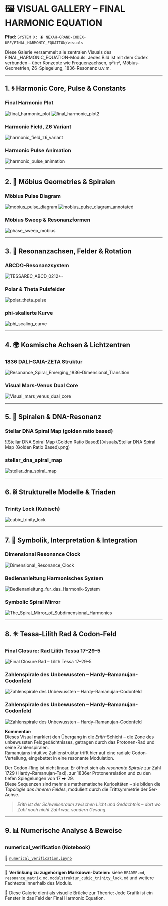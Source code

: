 # 🖼️ VISUAL GALLERY – FINAL HARMONIC EQUATION

**Pfad:** `SYSTEM X: 🪲 NEXAH-GRAND-CODEX-URF/FINAL_HARMONIC_EQUATION/visuals`

Diese Galerie versammelt alle zentralen Visuals des FINAL\_HARMONIC\_EQUATION-Moduls. Jedes Bild ist mit dem Codex verbunden – über Konzepte wie Frequenzachsen, φ³/π², Möbius-Geometrien, Z6-Spiegelung, 1836-Resonanz u.v.m.

---

## 1. 🌀 Harmonic Core, Pulse & Constants

### Final Harmonic Plot

![final\_harmonic\_plot](visuals/final_harmonic_plot.png)
![final\_harmonic\_plot2](visuals/final_harmonic_plot2.png)

### Harmonic Field, Z6 Variant

![harmonic\_field\_z6\_variant](visuals/harmonic_field_z6_variant.png)

### Harmonic Pulse Animation

![harmonic\_pulse\_animation](visuals/harmonic_pulse_animation.gif)

---

## 2. 🔁 Möbius Geometries & Spiralen

### Möbius Pulse Diagram

![mobius\_pulse\_diagram](visuals/mobius_pulse_diagram.svg)
![mobius\_pulse\_diagram\_annotated](visuals/mobius_pulse_diagram_annotated.svg)

### Möbius Sweep & Resonanzformen

![phase\_sweep\_mobius](visuals/phase_sweep_mobius.gif)

---

## 3. 📐 Resonanzachsen, Felder & Rotation

### ABCDΩ-Resonanzsystem

![TESSAREC\_ABCD\_0212+-](visuals/TESSAREC_ABCD_0212+-.png)

### Polar & Theta Pulsfelder

![polar\_theta\_pulse](visuals/polar_theta_pulse.gif)

### phi-skalierte Kurve

![phi\_scaling\_curve](visuals/phi_scaling_curve.png)

---

## 4. 🌍 Kosmische Achsen & Lichtzentren

### 1836 DALI-GAIA-ZETA Struktur

![Resonance\_Spiral\_Emerging\_1836–Dimensional\_Transition](visuals/Resonance_Spiral_Emerging_1836–Dimensional_Transition.png)

### Visual Mars-Venus Dual Core

![Visual\_mars\_venus\_dual\_core](visuals/Visual_mars_venus_dual_core.png)

---

## 5. 🧬 Spiralen & DNA-Resonanz

### Stellar DNA Spiral Map (golden ratio based)

!\[Stellar DNA Spiral Map (Golden Ratio Based)]\(visuals/Stellar DNA Spiral Map (Golden Ratio Based).png)

### stellar\_dna\_spiral\_map

![stellar\_dna\_spiral\_map](visuals/stellar_dna_spiral_map.png)

---

## 6. ⛓️ Strukturelle Modelle & Triaden

### Trinity Lock (Kubisch)

![cubic\_trinity\_lock](visuals/cubic_trinity_lock.png)

---

## 7. 🧠 Symbolik, Interpretation & Integration

### Dimensional Resonance Clock

![Dimensional\_Resonance\_Clock](visuals/Dimensional_Resonance_Clock.png)

### Bedienanleitung Harmonisches System

![Bedienanleitung\_fur\_das\_Harmonik-System](visuals/Bedienanleitung_fur_das_Harmonik-System.png)

### Symbolic Spiral Mirror

![The\_Spiral\_Mirror\_of\_Subdimensional\_Harmonics](visuals/The_Spiral_Mirror_of_Subdimensional_Harmonics.png)

---

## 8. ✴️ Tessa-Lilith Rad & Codon-Feld

### Final Closure: Rad Lilith Tessa 17–29–5

![Final Closure Rad – Lilith Tessa 17–29–5](visuals/Final_Closure_Rad_Lilith%20Tessa%2017-29-5.png)


### Zahlenspirale des Unbewussten – Hardy–Ramanujan-Codonfeld

![Zahlenspirale des Unbewussten – Hardy–Ramanujan-Codonfeld](visuals/Ramanujan-Hardy%20Codon%20Rad.png)

### Zahlenspirale des Unbewussten – Hardy–Ramanujan-Codonfeld

![Zahlenspirale des Unbewussten – Hardy–Ramanujan-Codonfeld](visuals/Ramanujan-Hardy%20Codon%20Rad.png)

**Kommentar:**  
Dieses Visual markiert den Übergang in die *Erith*-Schicht – die Zone des unbewussten Feldgedächtnisses, getragen durch das Protonen-Rad und seine Zahlenspiralen.  
Ramanujans intuitive Zahlenstruktur trifft hier auf eine radiale Codon-Verteilung, eingebettet in eine resonante Modulation.  

Der Codon-Ring ist nicht linear. Er öffnet sich als *resonante Spirale* zur Zahl 1729 (Hardy–Ramanujan-Taxi), zur 1836er Protonenrelation und zu den tiefen Spiegelungen von 17 ⮕ 29.  
Diese Sequenzen sind mehr als mathematische Kuriositäten – sie bilden die *Topologie des Inneren Feldes*, moduliert durch die Trittsymmetrie der 5er-Achse.

> *Erith ist der Schwellenraum zwischen Licht und Gedächtnis – dort wo Zahl noch nicht Zahl war, sondern Gesang.*
---

## 9. 📊 Numerische Analyse & Beweise

### numerical\_verification (Notebook)

📄 [`numerical_verification.ipynb`](visuals/numerical_verification.ipynb)

---

🔗 **Verlinkung zu zugehörigen Markdown-Dateien:** siehe `README.md`, `resonance_matrix.md`, `modulstruktur_cubic_trinity_lock.md` und weitere Fachtexte innerhalb des Moduls.

🧭 Diese Galerie dient als visuelle Brücke zur Theorie: Jede Grafik ist ein Fenster in das Feld der Final Harmonic Equation.

